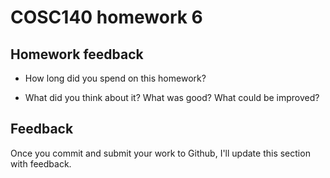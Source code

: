 # COSC140 homework 6

## Homework feedback

 * How long did you spend on this homework?

 * What did you think about it?  What was good?  What could be improved?

## Feedback

Once you commit and submit your work to Github, I'll update this section with feedback.


